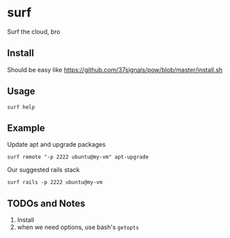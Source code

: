# surf

Surf the cloud, bro

## Install

Should be easy like https://github.com/37signals/pow/blob/master/install.sh

## Usage

    surf help

## Example

Update apt and upgrade packages

    surf remote "-p 2222 ubuntu@my-vm" apt-upgrade

Our suggested rails stack

    surf rails -p 2222 ubuntu@my-vm

## TODOs and Notes

1. Install
2. when we need options, use bash's `getopts`
